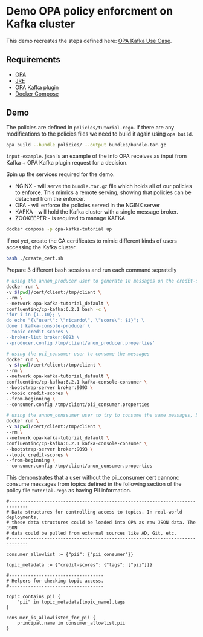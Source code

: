 # Demo OPA policy enforcment on Kafka cluster
This demo recreates the steps defined here: [OPA Kafka Use Case](https://www.openpolicyagent.org/docs/latest/kafka-authorization).  
## Requirements
- [OPA](https://www.openpolicyagent.org/docs/latest/#running-opa)
- [JRE](https://docs.oracle.com/goldengate/1212/gg-winux/GDRAD/java.htm#BGBFJHAB)
- [OPA Kafka plugin](https://github.com/StyraInc/opa-kafka-plugin)
- [Docker Compose](https://docs.docker.com/compose/)

## Demo
The policies are defined in `policies/tutorial.rego`. If there are any modifications to the policies files we need to build it again using `opa build`.
```bash
opa build --bundle policies/ --output bundles/bundle.tar.gz
```

`input-example.json` is an example of the info OPA receives as input from Kafka + OPA Kafka plugin request for a decision.

Spin up the services required for the demo.
- NGINX - will serve the `bundle.tar.gz` file which holds all of our policies to enforce. This mimics a remote serving, showing that policies can be detached from the enforcer.
- OPA - will enforce the policies served in the NGINX server
- KAFKA - will hold the Kafka cluster with a single message broker.
- ZOOKEEPER - is required to manage KAFKA
```bash
docker compose -p opa-kafka-tutorial up
```
If not yet, create the CA certificates to mimic different kinds of users accessing the Kafka cluster.
```bash
bash ./create_cert.sh
```
Prepare 3 different bash sessions and run each command sepratelly

```bash
# using the annon_producer user to generate 10 messages on the credit-scores topic
docker run \  
-v $(pwd)/cert/client:/tmp/client \  
--rm \  
--network opa-kafka-tutorial_default \  
confluentinc/cp-kafka:6.2.1 bash -c \  
'for i in {1..10}; \  
do echo "{\"user\": \"ricardo\", \"score\": $i}"; \  
done | kafka-console-producer \  
--topic credit-scores \  
--broker-list broker:9093 \  
--producer.config /tmp/client/anon_producer.properties'
```

```bash
# using the pii_consumer user to consume the messages
docker run \  
-v $(pwd)/cert/client:/tmp/client \  
--rm \  
--network opa-kafka-tutorial_default \  
confluentinc/cp-kafka:6.2.1 kafka-console-consumer \  
--bootstrap-server broker:9093 \  
--topic credit-scores \  
--from-beginning \  
--consumer.config /tmp/client/pii_consumer.properties
```

```bash
# using the annon_conssumer user to try to consume the same messages, but gets blocked by OPA
docker run \  
-v $(pwd)/cert/client:/tmp/client \  
--rm \  
--network opa-kafka-tutorial_default \  
confluentinc/cp-kafka:6.2.1 kafka-console-consumer \  
--bootstrap-server broker:9093 \  
--topic credit-scores \  
--from-beginning \  
--consumer.config /tmp/client/anon_consumer.properties
```

This demonstrates that a user without the pii_consumer cert cannonc consume messages from topics defined in the following section of the policy file `tutorial.rego` as having PII information.
```
#-----------------------------------------------------------------------------
# Data structures for controlling access to topics. In real-world deployments,
# these data structures could be loaded into OPA as raw JSON data. The JSON
# data could be pulled from external sources like AD, Git, etc.
#-----------------------------------------------------------------------------

consumer_allowlist := {"pii": {"pii_consumer"}}

topic_metadata := {"credit-scores": {"tags": ["pii"]}}

#-----------------------------------
# Helpers for checking topic access.
#-----------------------------------

topic_contains_pii {
	"pii" in topic_metadata[topic_name].tags
}

consumer_is_allowlisted_for_pii {
	principal.name in consumer_allowlist.pii
}
```